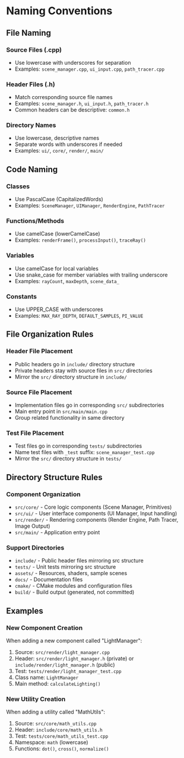 # Naming Conventions

## File Naming

### Source Files (.cpp)
- Use lowercase with underscores for separation
- Examples: `scene_manager.cpp`, `ui_input.cpp`, `path_tracer.cpp`

### Header Files (.h)
- Match corresponding source file names
- Examples: `scene_manager.h`, `ui_input.h`, `path_tracer.h`
- Common headers can be descriptive: `common.h`

### Directory Names
- Use lowercase, descriptive names
- Separate words with underscores if needed
- Examples: `ui/`, `core/`, `render/`, `main/`

## Code Naming

### Classes
- Use PascalCase (CapitalizedWords)
- Examples: `SceneManager`, `UIManager`, `RenderEngine`, `PathTracer`

### Functions/Methods
- Use camelCase (lowerCamelCase)
- Examples: `renderFrame()`, `processInput()`, `traceRay()`

### Variables
- Use camelCase for local variables
- Use snake_case for member variables with trailing underscore
- Examples: `rayCount`, `maxDepth`, `scene_data_`

### Constants
- Use UPPER_CASE with underscores
- Examples: `MAX_RAY_DEPTH`, `DEFAULT_SAMPLES`, `PI_VALUE`

## File Organization Rules

### Header File Placement
- Public headers go in `include/` directory structure
- Private headers stay with source files in `src/` directories
- Mirror the `src/` directory structure in `include/`

### Source File Placement
- Implementation files go in corresponding `src/` subdirectories
- Main entry point in `src/main/main.cpp`
- Group related functionality in same directory

### Test File Placement
- Test files go in corresponding `tests/` subdirectories
- Name test files with `_test` suffix: `scene_manager_test.cpp`
- Mirror the `src/` directory structure in `tests/`

## Directory Structure Rules

### Component Organization
- `src/core/` - Core logic components (Scene Manager, Primitives)
- `src/ui/` - User interface components (UI Manager, Input handling)
- `src/render/` - Rendering components (Render Engine, Path Tracer, Image Output)
- `src/main/` - Application entry point

### Support Directories  
- `include/` - Public header files mirroring src structure
- `tests/` - Unit tests mirroring src structure
- `assets/` - Resources, shaders, sample scenes
- `docs/` - Documentation files
- `cmake/` - CMake modules and configuration files
- `build/` - Build output (generated, not committed)

## Examples

### New Component Creation
When adding a new component called "LightManager":

1. Source: `src/render/light_manager.cpp`
2. Header: `src/render/light_manager.h` (private) or `include/render/light_manager.h` (public)
3. Test: `tests/render/light_manager_test.cpp`
4. Class name: `LightManager`
5. Main method: `calculateLighting()`

### New Utility Creation
When adding a utility called "MathUtils":

1. Source: `src/core/math_utils.cpp`
2. Header: `include/core/math_utils.h`
3. Test: `tests/core/math_utils_test.cpp`
4. Namespace: `math` (lowercase)
5. Functions: `dot()`, `cross()`, `normalize()`